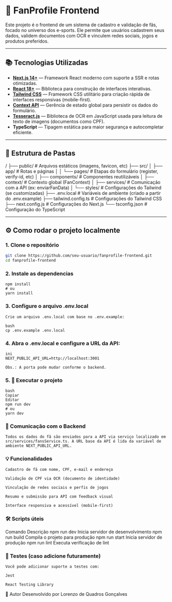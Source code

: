 # 🧠 FanProfile Frontend

Este projeto é o frontend de um sistema de cadastro e validação de fãs, focado no universo dos e-sports. Ele permite que usuários cadastrem seus dados, validem documentos com OCR e vinculem redes sociais, jogos e produtos preferidos.

---

## 📚 Tecnologias Utilizadas

- **[Next.js 14+](https://nextjs.org/)** — Framework React moderno com suporte a SSR e rotas otimizadas.
- **[React 18+](https://reactjs.org/)** — Biblioteca para construção de interfaces interativas.
- **[Tailwind CSS](https://tailwindcss.com/)** — Framework CSS utilitário para criação rápida de interfaces responsivas (mobile-first).
- **[Context API](https://reactjs.org/docs/context.html)** — Gerência de estado global para persistir os dados do formulário.
- **[Tesseract.js](https://github.com/naptha/tesseract.js)** — Biblioteca de OCR em JavaScript usada para leitura de texto de imagens (documentos como CPF).
- **TypeScript** — Tipagem estática para maior segurança e autocompletar eficiente.

---

## 📂 Estrutura de Pastas

/
├── public/ # Arquivos estáticos (imagens, favicon, etc)
├── src/
│ ├── app/ # Rotas e páginas
│ │ └── pages/ # Etapas do formulário (register, verify-id, etc)
│ ├── components/ # Componentes reutilizáveis
│ ├── context/ # Contexto global (FanContext)
│ ├── services/ # Comunicação com a API (ex: enviarFanData)
│ └── styles/ # Configurações do Tailwind (se customizadas)
├── .env.local # Variáveis de ambiente (criado a partir do .env.example)
├── tailwind.config.ts # Configurações do Tailwind CSS
├── next.config.js # Configurações do Next.js
└── tsconfig.json # Configuração do TypeScript


---

## ⚙️ Como rodar o projeto localmente

### 1. Clone o repositório

```bash
git clone https://github.com/seu-usuario/fanprofile-frontend.git
cd fanprofile-frontend
```

### 2. Instale as dependencias

```
npm install
# ou
yarn install
```


### 3. Configure o arquivo .env.local
```
Crie um arquivo .env.local com base no .env.example:

bash
cp .env.example .env.local
```
### 4. Abra o .env.local e configure a URL da API:

```
ini
NEXT_PUBLIC_API_URL=http://localhost:3001

Obs.: A porta pode mudar conforme o backend.
```

### 5. 🚀 Executar o projeto
 ```
bash
Copiar
Editar
npm run dev
# ou
yarn dev
```
### 📡 Comunicação com o Backend
```
Todos os dados do fã são enviados para a API via serviço localizado em src/services/fansService.ts. A URL base da API é lida da variável de ambiente NEXT_PUBLIC_API_URL.
```
### 💡 Funcionalidades
```
Cadastro de fã com nome, CPF, e-mail e endereço

Validação de CPF via OCR (documento de identidade)

Vinculação de redes sociais e perfis de jogos

Resumo e submissão para API com feedback visual

Interface responsiva e acessível (mobile-first)
```
### 🛠️ Scripts úteis
Comando	Descrição
npm run dev	Inicia servidor de desenvolvimento
npm run build	Compila o projeto para produção
npm run start	Inicia servidor de produção
npm run lint	Executa verificação de lint

### 🧪 Testes (caso adicione futuramente)
```
Você pode adicionar suporte a testes com:

Jest

React Testing Library
```

👤 Autor
Desenvolvido por Lorenzo de Quadros Gonçalves
